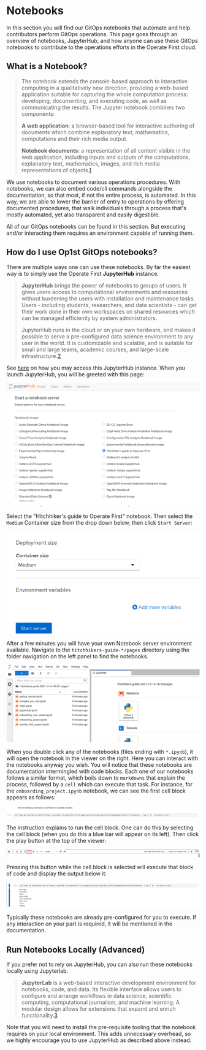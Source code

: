 # Notebooks

In this section you will find our GitOps notebooks that automate and help contributors perform GitOps operations. This page goes through an overview of notebooks, JupyterHub, and how anyone can use these GitOps notebooks to contribute to the operations efforts in the Operate First cloud.

## What is a Notebook?

> The notebook extends the console-based approach to interactive computing in a qualitatively new direction, providing a web-based application suitable for capturing the whole computation process: developing, documenting, and executing code, as well as communicating the results.  The Jupyter notebook combines two components:
>
> **A web application**: a browser-based tool for interactive authoring of documents which combine explanatory text, mathematics, computations and their rich media output.
>
> **Notebook documents**: a representation of all content visible in the web application, including inputs and outputs of the computations, explanatory text, mathematics, images, and rich media representations of objects.[1][1]

We use notebooks to document various operations procedures. With notebooks, we can also embed code/cli commands alongside the documentation, so that most, if not the entire process, is automated. In this way, we are able to lower the barrier of entry to operations by offering documented procedures, that walk individuals through a process that's mostly automated, yet also transparent and easily digestible.

All of our GitOps notebooks can be found in this section. But executing and/or interacting them requires an environment capable of running them.


## How do I use Op1st GitOps notebooks?

There are multiple ways one can use these notebooks. By far the easiest way is to simply use the Operate First **JupyterHub** instance.

> **JupyterHub** brings the power of notebooks to groups of users. It gives users access to computational environments and resources without burdening the users with installation and maintenance tasks. Users - including students, researchers, and data scientists - can get their work done in their own workspaces on shared resources which can be managed efficiently by system administrators.
>
> JupyterHub runs in the cloud or on your own hardware, and makes it possible to serve a pre-configured data science environment to any user in the world. It is customizable and scalable, and is suitable for small and large teams, academic courses, and large-scale infrastructure.[2][2]

See [here][accessjh] on how you may access this JupyterHub instance. When you launch JupyterHub, you will be greeted with this page:

![image-20211214132708562](img/jh-spawner-gitopsbook.png)


Select the "Hitchhiker's guide to Operate First" notebook. Then select the `Medium` Container size from the drop down below, then click `Start Server`:


![image-20211214133024624](img/jh-spawner-gitopsbook-containersize.png)


After a few minutes you will have your own Notebook server environment available. Navigate to the `hitchhikers-guide-*/pages` directory using the folder navigation on the left panel to find the notebooks.

![image-20211214134015887](img/jh-gitopsbook-path.png)


When you double click any of the notebooks (files ending with `*.ipynb`), it will open the notebook in the viewer on the right. Here you can interact with the notebooks anyway you wish. You will notice that these notebooks are documentation intermingled with code blocks. Each one of our notebooks follows a similar format, which boils down to `markdowns` that explain the process, followed by a `cell` which can execute that task. For instance, for the `onboarding_project.ipynb` notebook, we can see the first cell block appears as follows:

![image-20211214134440579](img/jh-gitopsbook-cellblock.png)


The instruction explains to run the cell block. One can do this by selecting the cell block (when you do this a blue bar will appear on its left). Then click the play button at the top of the viewer:

![image-20211214134759729](img/jh-gitopsbook-cellblock-play.png)

Pressing this button while the cell block is selected will execute that block of code and display the output below it:

![image-20211214134901567](img/jh-gitopsbook-cellblock-play-output.png)


Typically these notebooks are already pre-configured for you to execute. If any interaction on your part is required, it will be mentioned in the documentation.


## Run Notebooks Locally (Advanced)

If you prefer not to rely on JupyterHub, you can also run these notebooks locally using Jupyterlab.

> **JupyterLab** is a web-based interactive development environment for notebooks, code, and data. Its flexible interface allows users to configure and arrange workflows in data science, scientific computing, computational journalism, and machine learning. A modular design allows for extensions that expand and enrich functionality.[3][3]

Note that you will need to install the pre-requisite tooling that the notebook requires on your local environment. This adds unnecessary overhead, so we highly encourage you to use JupyterHub as described above instead.

[1]: https://jupyter-notebook.readthedocs.io/en/stable/notebook.html
[2]: https://jupyter.org/hub
[3]: https://jupyter.org/install
[accessjh]: ../odh/jupyterhub/access_jupyterhub.md
